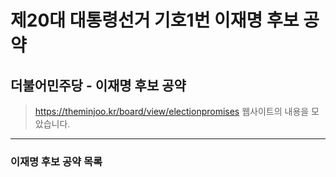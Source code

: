 # 제20대 대통령선거 기호1번 이재명 후보 공약

## 더불어민주당 - 이재명 후보 공약

> https://theminjoo.kr/board/view/electionpromises 웹사이트의 내용을 모았습니다.

---

### 이재명 후보 공약 목록

